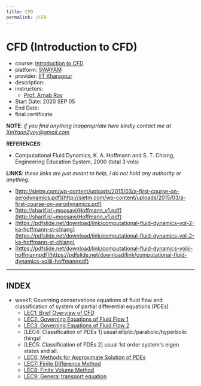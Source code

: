 ```yaml
---
title: CFD
permalink: /CFD
---
```


# CFD (Introduction to CFD)
- course: [Introduction to CFD](https://onlinecourses.nptel.ac.in/noc20_ae11)
- platform: [SWAYAM](https://swayam.gov.in/)
- provider: [IIT Kharagpur](http://www.iitkgp.ac.in/)
- description:  
- instructors:
  - [Prof. Arnab Roy](http://www.iitkgp.ac.in/department/AE/faculty/ae-arnab)
- Start Date: 2020 SEP 05
- End Date:
- final certificate:

**NOTE**: *if you find anything inappropriate here kindly contact me at XinYaanZyoy@gmail.com*

**REFERENCES**:
  - Computational Fluid Dynamics, K. A. Hoffmann and S. T. Chiang, Engineering Education System, 2000 (total 3 vols)

**LINKS**: *these links are just meant to help, i do not hold any authority or anything.*
  - [http://sietm.com/wp-content/uploads/2015/03/a-first-course-on-aerodynamics.pdf](http://sietm.com/wp-content/uploads/2015/03/a-first-course-on-aerodynamics.pdf)
  - [http://sharif.ir/~moosavi/Hoffmann_v1.pdf](http://sharif.ir/~moosavi/Hoffmann_v1.pdf)
  - [https://pdfslide.net/download/link/computational-fluid-dynamics-vol-2-ka-hoffmann-st-chiang](https://pdfslide.net/download/link/computational-fluid-dynamics-vol-2-ka-hoffmann-st-chiang)
  - [https://pdfslide.net/download/link/computational-fluid-dynamics-voliii-hoffmannpdf](https://pdfslide.net/download/link/computational-fluid-dynamics-voliii-hoffmannpdf)

______________
## INDEX
- week1: Governing conservations equations of fluid flow and classification of system of partial differential equations (PDEs)
  - [LEC1: Brief Overview of CFD](/OCBooks/CFD/notes/week1/lec1)
  - [LEC2: Governing Equations of Fluid Flow 1](/OCBooks/CFD/notes/week1/lec2)
  - [LEC3: Governing Equations of Fluid Flow 2](/OCBooks/CFD/notes/week1/lec3)
  - [LEC4: Classification of PDEs 1] usual elliptic/parabolic/hyperbolic things!
  - [LEC5: Classification of PDEs 2] usual 1st order system's eigen states and all.
  - [LEC6: Methods for Approximate Solution of PDEs](/OCBooks/CFD/notes/week2/lec6)
  - [LEC7: Finite Difference Method](/OCBooks/CFD/notes/week2/lec7)
  - [LEC8: Finite Volume Method](/OCBooks/CFD/notes/week2/lec8)
  - [LEC9: General transport equation](/OCBooks/CFD/notes/week2/lec9)